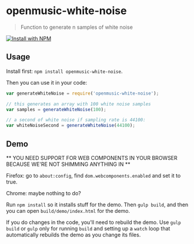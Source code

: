 # openmusic-white-noise

> Function to generate n samples of white noise

[![Install with NPM](https://nodei.co/npm/openmusic-white-noise.png?downloads=true&stars=true)](https://nodei.co/npm/openmusic-white-noise/)

## Usage

Install first: `npm install openmusic-white-noise`.

Then you can use it in your code:

```javascript
var generateWhiteNoise = require('openmusic-white-noise');

// this generates an array with 100 white noise samples
var samples = generateWhiteNoise(100);

// a second of white noise if sampling rate is 44100:
var whiteNoiseSecond = generateWhiteNoise(44100);
```

## Demo

** YOU NEED SUPPORT FOR WEB COMPONENTS IN YOUR BROWSER BECAUSE WE'RE NOT SHIMMING ANYTHING IN **

Firefox: go to `about:config`, find `dom.webcomponents.enabled` and set it to true.

Chrome: maybe nothing to do?

Run `npm install` so it installs stuff for the demo. Then `gulp build`, and then you can open `build/demo/index.html` for the demo.

If you do changes in the code, you'll need to rebuild the demo. Use `gulp build` or `gulp` only for running `build` and setting up a `watch` loop that automatically rebuilds the demo as you change its files.
